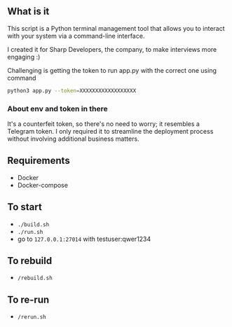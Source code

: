 ## What is it

This script is a Python terminal management tool that allows you to interact with your system via a command-line interface.

I created it for Sharp Developers, the company, to make interviews more engaging :)

Challenging is getting the token to run app.py with the correct one using command

```bash
python3 app.py --token=XXXXXXXXXXXXXXXXXX
```

### About env and token in there
It's a counterfeit token, so there's no need to worry; it resembles a Telegram token. I only required it to streamline the deployment process without involving additional business matters.

## Requirements
- Docker
- Docker-compose

## To start
- `./build.sh`
- `./run.sh`
- go to `127.0.0.1:27014` with testuser:qwer1234

## To rebuild
- `/rebuild.sh`

## To re-run
- `/rerun.sh`
